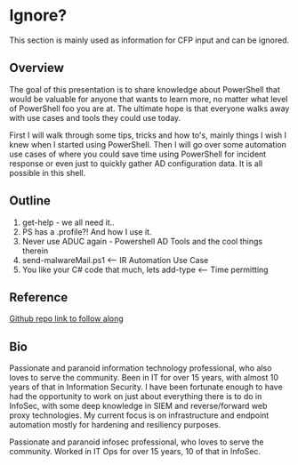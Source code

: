 # Ignore?

This section is mainly used as information for CFP input and can be ignored.

## Overview

The goal of this presentation is to share knowledge about PowerShell that would be valuable for anyone that wants to learn more, no matter what level of PowerShell foo you are at.  The ultimate hope is that everyone walks away with use cases and tools they could use today.  

First I will walk through some tips, tricks and how to's, mainly things I wish I knew when I started using PowerShell.  Then I will go over some automation use cases of where you could save time using PowerShell for incident response or even just to quickly gather AD configuration data.  It is all possible in this shell.

## Outline

1. get-help - we all need it..
2. PS has a .profile?!  And how I use it.
3. Never use ADUC again - Powershell AD Tools and the cool things therein
4. send-malwareMail.ps1 <– IR Automation Use Case
5. You like your C# code that much, lets add-type   <-- Time permitting

## Reference

[Github repo link to follow along](https://github.com/lawlz/PSToThePeople)

## Bio

Passionate and paranoid information technology professional, who also loves to serve the community.  Been in IT for over 15 years, with almost 10 years of that in Information Security. I have been fortunate enough to have had the opportunity to work on just about everything there is to do in InfoSec, with some deep knowledge in SIEM and reverse/forward web proxy technologies. My current focus is on infrastructure and endpoint automation mostly for hardening and resiliency purposes.

Passionate and paranoid infosec professional, who loves to serve the community.  Worked in IT Ops for over 15 years, 10 of that in InfoSec.